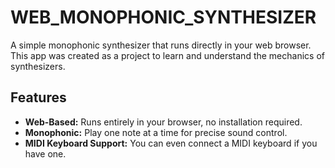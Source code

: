 # WEB_MONOPHONIC_SYNTHESIZER

A simple monophonic synthesizer that runs directly in your web browser. This app was created as a project to learn and understand the mechanics of synthesizers.

## Features

- **Web-Based:** Runs entirely in your browser, no installation required.
- **Monophonic:** Play one note at a time for precise sound control.
- **MIDI Keyboard Support:** You can even connect a MIDI keyboard if you have one.
